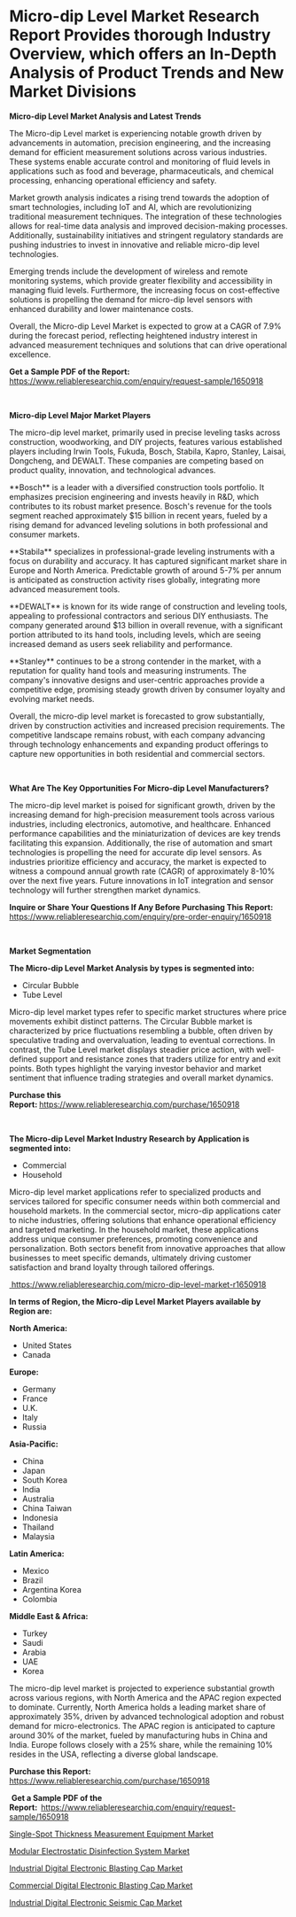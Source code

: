 <p><h1>Micro-dip Level Market Research Report Provides thorough Industry Overview, which offers an In-Depth Analysis of Product Trends and New Market Divisions</h1></p><p><strong>Micro-dip Level Market Analysis and Latest Trends</strong></p>
<p><p>The Micro-dip Level market is experiencing notable growth driven by advancements in automation, precision engineering, and the increasing demand for efficient measurement solutions across various industries. These systems enable accurate control and monitoring of fluid levels in applications such as food and beverage, pharmaceuticals, and chemical processing, enhancing operational efficiency and safety.</p><p>Market growth analysis indicates a rising trend towards the adoption of smart technologies, including IoT and AI, which are revolutionizing traditional measurement techniques. The integration of these technologies allows for real-time data analysis and improved decision-making processes. Additionally, sustainability initiatives and stringent regulatory standards are pushing industries to invest in innovative and reliable micro-dip level technologies.</p><p>Emerging trends include the development of wireless and remote monitoring systems, which provide greater flexibility and accessibility in managing fluid levels. Furthermore, the increasing focus on cost-effective solutions is propelling the demand for micro-dip level sensors with enhanced durability and lower maintenance costs.</p><p>Overall, the Micro-dip Level Market is expected to grow at a CAGR of 7.9% during the forecast period, reflecting heightened industry interest in advanced measurement techniques and solutions that can drive operational excellence.</p></p>
<p><strong>Get a Sample PDF of the Report:&nbsp;</strong> <a href="https://www.reliableresearchiq.com/enquiry/request-sample/1650918?utm_campaign=103&utm_medium=2&utm_source=Github&utm_content=ia&utm_term=08122024&utm_id=micro-dip-level">https://www.reliableresearchiq.com/enquiry/request-sample/1650918</a></p>
<p>&nbsp;</p>
<p><strong>Micro-dip Level Major Market Players</strong></p>
<p><p>The micro-dip level market, primarily used in precise leveling tasks across construction, woodworking, and DIY projects, features various established players including Irwin Tools, Fukuda, Bosch, Stabila, Kapro, Stanley, Laisai, Dongcheng, and DEWALT. These companies are competing based on product quality, innovation, and technological advances.</p><p>**Bosch** is a leader with a diversified construction tools portfolio. It emphasizes precision engineering and invests heavily in R&D, which contributes to its robust market presence. Bosch's revenue for the tools segment reached approximately $15 billion in recent years, fueled by a rising demand for advanced leveling solutions in both professional and consumer markets.</p><p>**Stabila** specializes in professional-grade leveling instruments with a focus on durability and accuracy. It has captured significant market share in Europe and North America. Predictable growth of around 5-7% per annum is anticipated as construction activity rises globally, integrating more advanced measurement tools.</p><p>**DEWALT** is known for its wide range of construction and leveling tools, appealing to professional contractors and serious DIY enthusiasts. The company generated around $13 billion in overall revenue, with a significant portion attributed to its hand tools, including levels, which are seeing increased demand as users seek reliability and performance.</p><p>**Stanley** continues to be a strong contender in the market, with a reputation for quality hand tools and measuring instruments. The company's innovative designs and user-centric approaches provide a competitive edge, promising steady growth driven by consumer loyalty and evolving market needs.</p><p>Overall, the micro-dip level market is forecasted to grow substantially, driven by construction activities and increased precision requirements. The competitive landscape remains robust, with each company advancing through technology enhancements and expanding product offerings to capture new opportunities in both residential and commercial sectors.</p></p>
<p>&nbsp;</p>
<p><strong>What Are The Key Opportunities For Micro-dip Level Manufacturers?</strong></p>
<p><p>The micro-dip level market is poised for significant growth, driven by the increasing demand for high-precision measurement tools across various industries, including electronics, automotive, and healthcare. Enhanced performance capabilities and the miniaturization of devices are key trends facilitating this expansion. Additionally, the rise of automation and smart technologies is propelling the need for accurate dip level sensors. As industries prioritize efficiency and accuracy, the market is expected to witness a compound annual growth rate (CAGR) of approximately 8-10% over the next five years. Future innovations in IoT integration and sensor technology will further strengthen market dynamics.</p></p>
<p><strong>Inquire or Share Your Questions If Any Before Purchasing This Report:</strong> <a href="https://www.reliableresearchiq.com/enquiry/pre-order-enquiry/1650918?utm_campaign=103&utm_medium=2&utm_source=Github&utm_content=ia&utm_term=08122024&utm_id=micro-dip-level">https://www.reliableresearchiq.com/enquiry/pre-order-enquiry/1650918</a></p>
<p>&nbsp;</p>
<p><strong>Market Segmentation</strong></p>
<p><strong>The Micro-dip Level Market Analysis by types is segmented into:</strong></p>
<p><ul><li>Circular Bubble</li><li>Tube Level</li></ul></p>
<p><p>Micro-dip level market types refer to specific market structures where price movements exhibit distinct patterns. The Circular Bubble market is characterized by price fluctuations resembling a bubble, often driven by speculative trading and overvaluation, leading to eventual corrections. In contrast, the Tube Level market displays steadier price action, with well-defined support and resistance zones that traders utilize for entry and exit points. Both types highlight the varying investor behavior and market sentiment that influence trading strategies and overall market dynamics.</p></p>
<p><strong>Purchase this Report:&nbsp;</strong><a href="https://www.reliableresearchiq.com/purchase/1650918?utm_campaign=103&utm_medium=2&utm_source=Github&utm_content=ia&utm_term=08122024&utm_id=micro-dip-level">https://www.reliableresearchiq.com/purchase/1650918</a></p>
<p>&nbsp;</p>
<p><strong>The Micro-dip Level Market Industry Research by Application is segmented into:</strong></p>
<p><ul><li>Commercial</li><li>Household</li></ul></p>
<p><p>Micro-dip level market applications refer to specialized products and services tailored for specific consumer needs within both commercial and household markets. In the commercial sector, micro-dip applications cater to niche industries, offering solutions that enhance operational efficiency and targeted marketing. In the household market, these applications address unique consumer preferences, promoting convenience and personalization. Both sectors benefit from innovative approaches that allow businesses to meet specific demands, ultimately driving customer satisfaction and brand loyalty through tailored offerings.</p></p>
<p><a href="https://www.reliableresearchiq.com/micro-dip-level-market-r1650918?utm_campaign=103&utm_medium=2&utm_source=Github&utm_content=ia&utm_term=08122024&utm_id=micro-dip-level">&nbsp;https://www.reliableresearchiq.com/micro-dip-level-market-r1650918</a></p>
<p><strong>In terms of Region, the Micro-dip Level Market Players available by Region are:</strong></p>
<p>
    <p> <strong> North America: </strong>
        <ul>
            <li>United States</li>
            <li>Canada</li>
        </ul>
        </p> 
    <p> <strong> Europe: </strong>
        <ul>
            <li>Germany</li>
            <li>France</li>
            <li>U.K.</li>
            <li>Italy</li>
            <li>Russia</li>
        </ul>
        </p> 
    <p> <strong> Asia-Pacific: </strong>
        <ul>
            <li>China</li>
            <li>Japan</li>
            <li>South Korea</li>
            <li>India</li>
            <li>Australia</li>
            <li>China Taiwan</li>
            <li>Indonesia</li>
            <li>Thailand</li>
            <li>Malaysia</li>
        </ul>
        </p> 
    <p> <strong> Latin America: </strong>
        <ul>
            <li>Mexico</li>
            <li>Brazil</li>
            <li>Argentina Korea</li>
            <li>Colombia</li>
        </ul>
        </p> 
    <p> <strong> Middle East & Africa: </strong>
        <ul>
            <li>Turkey</li>
            <li>Saudi</li>
            <li>Arabia</li>
            <li>UAE</li>
            <li>Korea</li>
        </ul>
    </p>
    </p>
<p><p>The micro-dip level market is projected to experience substantial growth across various regions, with North America and the APAC region expected to dominate. Currently, North America holds a leading market share of approximately 35%, driven by advanced technological adoption and robust demand for micro-electronics. The APAC region is anticipated to capture around 30% of the market, fueled by manufacturing hubs in China and India. Europe follows closely with a 25% share, while the remaining 10% resides in the USA, reflecting a diverse global landscape.</p></p>
<p><strong>Purchase this Report: </strong><a href="https://www.reliableresearchiq.com/purchase/1650918?utm_campaign=103&utm_medium=2&utm_source=Github&utm_content=ia&utm_term=08122024&utm_id=micro-dip-level">https://www.reliableresearchiq.com/purchase/1650918</a></p>
<p>&nbsp;<strong>Get a Sample PDF of the Report:&nbsp;&nbsp;</strong><a href="https://www.reliableresearchiq.com/enquiry/request-sample/1650918?utm_campaign=103&utm_medium=2&utm_source=Github&utm_content=ia&utm_term=08122024&utm_id=micro-dip-level">https://www.reliableresearchiq.com/enquiry/request-sample/1650918</a></p>
<p><strong></strong></p>
<p><p><a href="https://www.linkedin.com/pulse/single-spot-thickness-measurement-equipment-market-analysis-trends-ycv0c?utm_campaign=103&utm_medium=2&utm_source=Github&utm_content=ia&utm_term=08122024&utm_id=micro-dip-level">Single-Spot Thickness Measurement Equipment Market</a></p><p><a href="https://www.linkedin.com/pulse/modular-electrostatic-disinfection-system-market-size-expected-ucp7c?utm_campaign=103&utm_medium=2&utm_source=Github&utm_content=ia&utm_term=08122024&utm_id=micro-dip-level">Modular Electrostatic Disinfection System Market</a></p><p><a href="https://www.linkedin.com/pulse/industry-breakdown-industrial-digital-electronic-blasting-vypjc?utm_campaign=103&utm_medium=2&utm_source=Github&utm_content=ia&utm_term=08122024&utm_id=micro-dip-level">Industrial Digital Electronic Blasting Cap Market</a></p><p><a href="https://www.linkedin.com/pulse/commercial-digital-electronic-blasting-cap-market-analysis-exaxc?utm_campaign=103&utm_medium=2&utm_source=Github&utm_content=ia&utm_term=08122024&utm_id=micro-dip-level">Commercial Digital Electronic Blasting Cap Market</a></p><p><a href="https://www.linkedin.com/pulse/revenue-projections-growth-forecast-industrial-digital-electronic-hth8c?utm_campaign=103&utm_medium=2&utm_source=Github&utm_content=ia&utm_term=08122024&utm_id=micro-dip-level">Industrial Digital Electronic Seismic Cap Market</a></p></p>